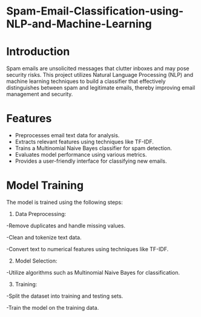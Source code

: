 # Spam-Email-Classification-using-NLP-and-Machine-Learning
# Introduction
Spam emails are unsolicited messages that clutter inboxes and may pose security risks. This project utilizes Natural Language Processing (NLP) and machine learning techniques to build a classifier that effectively distinguishes between spam and legitimate emails, thereby improving email management and security.
# Features
- Preprocesses email text data for analysis.
- Extracts relevant features using techniques like TF-IDF.
- Trains a Multinomial Naive Bayes classifier for spam detection.
- Evaluates model performance using various metrics.
- Provides a user-friendly interface for classifying new emails.
# Model Training
The model is trained using the following steps:

1) Data Preprocessing:

  -Remove duplicates and handle missing values.

  -Clean and tokenize text data.

  -Convert text to numerical features using techniques like TF-IDF.

2) Model Selection:

  -Utilize algorithms such as Multinomial Naive Bayes for classification.

3) Training:

  -Split the dataset into training and testing sets.
    
  -Train the model on the training data.
